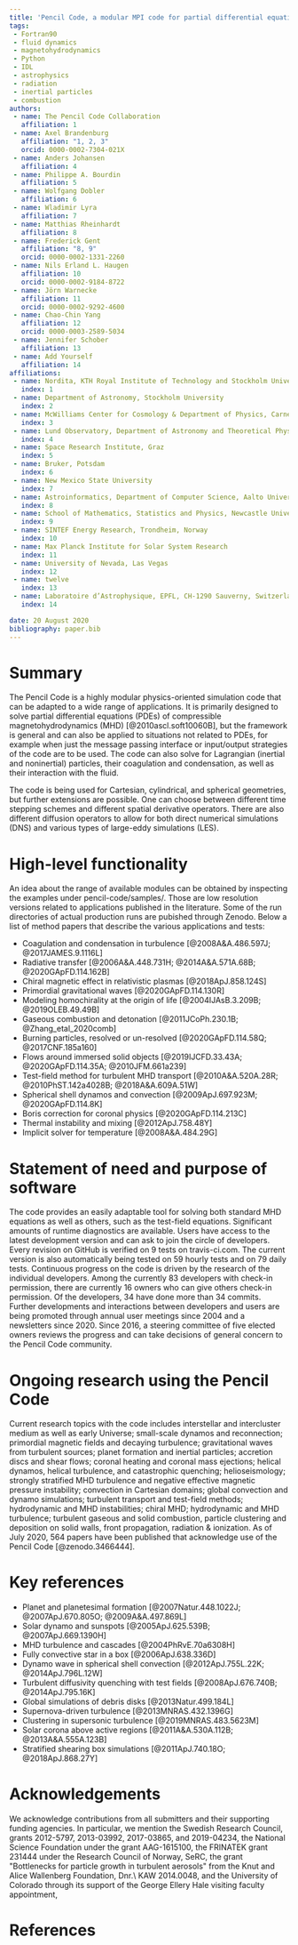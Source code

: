 ```yaml
---
title: 'Pencil Code, a modular MPI code for partial differential equation: multipurpose and multiuser-maintained'
tags:
 - Fortran90
 - fluid dynamics
 - magnetohydrodynamics
 - Python
 - IDL
 - astrophysics
 - radiation
 - inertial particles
 - combustion
authors:
 - name: The Pencil Code Collaboration
   affiliation: 1
 - name: Axel Brandenburg
   affiliation: "1, 2, 3"
   orcid: 0000-0002-7304-021X
 - name: Anders Johansen
   affiliation: 4
 - name: Philippe A. Bourdin
   affiliation: 5
 - name: Wolfgang Dobler
   affiliation: 6
 - name: Wladimir Lyra
   affiliation: 7
 - name: Matthias Rheinhardt
   affiliation: 8
 - name: Frederick Gent
   affiliation: "8, 9"
   orcid: 0000-0002-1331-2260
 - name: Nils Erland L. Haugen
   affiliation: 10
   orcid: 0000-0002-9184-8722
 - name: Jörn Warnecke
   affiliation: 11
   orcid: 0000-0002-9292-4600
 - name: Chao-Chin Yang
   affiliation: 12
   orcid: 0000-0003-2589-5034
 - name: Jennifer Schober
   affiliation: 13
 - name: Add Yourself
   affiliation: 14
affiliations:
 - name: Nordita, KTH Royal Institute of Technology and Stockholm University
   index: 1
 - name: Department of Astronomy, Stockholm University
   index: 2
 - name: McWilliams Center for Cosmology & Department of Physics, Carnegie Mellon University
   index: 3
 - name: Lund Observatory, Department of Astronomy and Theoretical Physics, Lund University
   index: 4
 - name: Space Research Institute, Graz
   index: 5
 - name: Bruker, Potsdam
   index: 6
 - name: New Mexico State University
   index: 7
 - name: Astroinformatics, Department of Computer Science, Aalto University
   index: 8
 - name: School of Mathematics, Statistics and Physics, Newcastle University 
   index: 9
 - name: SINTEF Energy Research, Trondheim, Norway
   index: 10
 - name: Max Planck Institute for Solar System Research 
   index: 11
 - name: University of Nevada, Las Vegas
   index: 12
 - name: twelve
   index: 13
 - name: Laboratoire d’Astrophysique, EPFL, CH-1290 Sauverny, Switzerland
   index: 14

date: 20 August 2020
bibliography: paper.bib
---
```


# Summary

The Pencil Code is a highly modular physics-oriented simulation code
that can be adapted to a wide range of applications.
It is primarily designed to solve partial differential equations
(PDEs) of compressible magnetohydrodynamics (MHD) [@2010ascl.soft10060B],
but the framework is general and can also be applied to situations not
related to PDEs, for example when just the message passing interface or
input/output strategies of the code are to be used.
The code can also solve for Lagrangian (inertial and noninertial)
particles, their coagulation and condensation, as well as their
interaction with the fluid.

The code is being used for Cartesian, cylindrical, and spherical geometries,
but further extensions are possible.
One can choose between different time stepping schemes and different
spatial derivative operators.
There are also different diffusion operators to allow for both direct numerical
simulations (DNS) and various types of large-eddy simulations (LES).

# High-level functionality

<!--
%JS: I find the paragraph below a bit long. It is basically a list, that is repeated
%JS: more or less in the next paragraph.
%JS: Maybe one could rather list the different fields of research here: solar/stellar
%JS: physics, dynamo theory, ISM physics, turbulence, cosmology,...
the examples under pencil-code/samples/, which include Cartesian and
spherical shell convection with Kramers opacities, 
solar atmosphere with radiation and ionization, M dwarfs as a star-in-a-box, 
coronae with heatflux and Boris correction, kinematic dynamos,
helical MHD turbulence, implicit resistivity, interlocked fluxrings,
cylindrical global disks with a dead zone, photoelectric fluids, 
dust in turbulent global disks, cosmic rays, gravitational waves
in the early universe, interstellar supernova-driven turbulence,
inertial particles, potential field boundary condition, sedimentation, sink particles, 
superparticles for condensation-coagulation, nonlinear test fields, ambipolar diffusion,
H2 flame speed tests, reversed field pinch, Boussinesq convection, chiral
dynamos, cylinder deposition with overlayed grid, dynamical alpha effect,
fargo, Kelvin-Helmholtz instability, resolved reacting char particles, shallow water.
%AB: given that these tests can all be found on pencil-code/samples/,
%AB: it may be best to just say the following.
-->
An idea about the range of available modules can be obtained by inspecting
the examples under pencil-code/samples/.
Those are low resolution versions related to applications published in the literature.
Some of the run directories of actual production runs are pubished through Zenodo.
Below a list of method papers that describe the various applications and tests:

* Coagulation and condensation in turbulence [@2008A&A.486.597J; @2017JAMES.9.1116L]
* Radiative transfer [@2006A&A.448.731H; @2014A&A.571A.68B; @2020GApFD.114.162B]
* Chiral magnetic effect in relativistic plasmas [@2018ApJ.858.124S]
* Primordial gravitational waves [@2020GApFD.114.130R]
* Modeling homochirality at the origin of life [@2004IJAsB.3.209B; @2019OLEB.49.49B]
* Gaseous combustion and detonation [@2011JCoPh.230.1B; @Zhang_etal_2020comb]
* Burning particles, resolved or un-resolved [@2020GApFD.114.58Q; @2017CNF.185a160]
* Flows around immersed solid objects [@2019IJCFD.33.43A; @2020GApFD.114.35A; @2010JFM.661a239]
* Test-field method for turbulent MHD transport [@2010A&A.520A.28R; @2010PhST.142a4028B; @2018A&A.609A.51W]
* Spherical shell dynamos and convection [@2009ApJ.697.923M; @2020GApFD.114.8K]
* Boris correction for coronal physics [@2020GApFD.114.213C]
* Thermal instability and mixing [@2012ApJ.758.48Y]
* Implicit solver for temperature [@2008A&A.484.29G]

# Statement of need and purpose of software

The code provides an easily adaptable tool for solving both standard
MHD equations as well as others, such as the test-field equations.
Significant amounts of runtime diagnostics are available.
Users have access to the latest development version and can ask to
join the circle of developers.
Every revision on GitHub is verified on 9 tests on travis-ci.com.
The current version is also automatically being tested on 59 hourly
tests and on 79 daily tests.
Continuous progress on the code is driven by the research of the
individual developers.
Among the currently 83 developers with check-in permission, there are
currently 16 owners who can give others check-in permission.
Of the developers, 34 have done more than 34 commits.
Further developments and interactions between developers and users are
being promoted through annual user meetings since 2004 and a newsletters
since 2020.
Since 2016, a steering committee of five elected owners reviews the
progress and can take decisions of general concern to the Pencil Code
community.

# Ongoing research using the Pencil Code

Current research topics with the code includes
interstellar and intercluster medium as well as early Universe;
small-scale dynamos and reconnection;
primordial magnetic fields and decaying turbulence;
gravitational waves from turbulent sources;
planet formation and inertial particles;
accretion discs and shear flows;
coronal heating and coronal mass ejections;
helical dynamos, helical turbulence, and catastrophic quenching;
helioseismology;
strongly stratified MHD turbulence and negative effective magnetic pressure instability;
convection in Cartesian domains;
global convection and dynamo simulations;
turbulent transport and test-field methods;
hydrodynamic and MHD instabilities;
chiral MHD;
hydrodynamic and MHD turbulence;
turbulent gaseous and solid combustion, particle clustering and deposition on solid walls,
front propagation, radiation & ionization.
As of July 2020, 564 papers have been published that acknowledge use of
the Pencil Code [@zenodo.3466444].

# Key references

* Planet and planetesimal formation [@2007Natur.448.1022J; @2007ApJ.670.805O; @2009A&A.497.869L]
* Solar dynamo and sunspots [@2005ApJ.625.539B; @2007ApJ.669.1390H]
* MHD turbulence and cascades [@2004PhRvE.70a6308H]
* Fully convective star in a box [@2006ApJ.638.336D]
* Dynamo wave in spherical shell convection [@2012ApJ.755L.22K; @2014ApJ.796L.12W]
* Turbulent diffusivity quenching with test fields [@2008ApJ.676.740B; @2014ApJ.795.16K]
* Global simulations of debris disks [@2013Natur.499.184L]
* Supernova-driven turbulence [@2013MNRAS.432.1396G]
* Clustering in supersonic turbulence [@2019MNRAS.483.5623M]
* Solar corona above active regions [@2011A&A.530A.112B; @2013A&A.555A.123B]
* Stratified shearing box simulations [@2011ApJ.740.18O; @2018ApJ.868.27Y]

# Acknowledgements

We acknowledge contributions from all submitters and their supporting
funding agencies.
In particular, we mention the Swedish Research Council,
grants 2012-5797, 2013-03992, 2017-03865, and 2019-04234,
the National Science Foundation under the grant AAG-1615100,
the FRINATEK grant 231444 under the Research Council of Norway, SeRC,
the grant "Bottlenecks for particle growth in turbulent aerosols"
from the Knut and Alice Wallenberg Foundation, Dnr.\ KAW 2014.0048,
and the University of Colorado through its support of the
George Ellery Hale visiting faculty appointment,

# References

